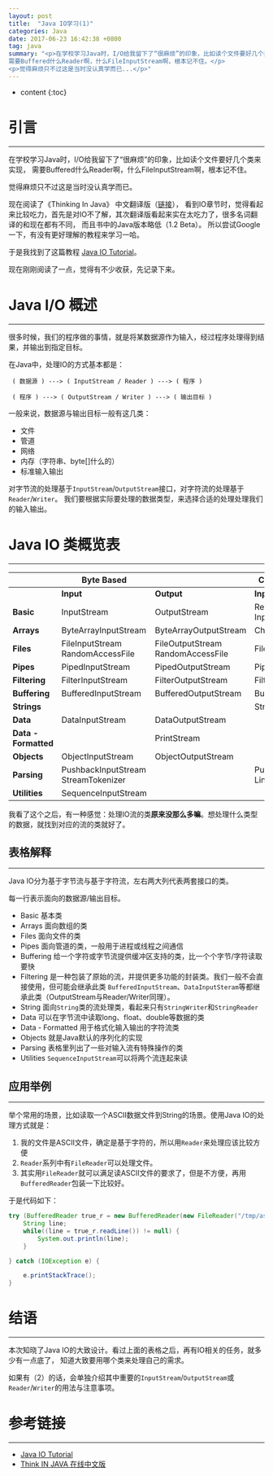 ```yaml
---
layout: post
title:  "Java IO学习(1)"
categories: Java
date: 2017-06-23 16:42:38 +0800
tag: java
summary: "<p>在学校学习Java时，I/O给我留下了“很麻烦”的印象，比如读个文件要好几个类来实现，
需要Buffered什么Reader啊，什么FileInputStream啊，根本记不住。</p>
<p>觉得麻烦只不过这是当时没认真学而已...</p>"
---
```


* content
{:toc}

# 引言
--------------------
在学校学习Java时，I/O给我留下了“很麻烦”的印象，比如读个文件要好几个类来实现，
需要Buffered什么Reader啊，什么FileInputStream啊，根本记不住。

觉得麻烦只不过这是当时没认真学而已。

现在阅读了《Thinking In Java》 中文翻译版（[链接](http://www.yq1012.com/ThinkingInJava/)），
看到IO章节时，觉得看起来比较吃力，首先是对IO不了解，其次翻译版看起来实在太吃力了，很多名词翻译的和现在都有不同，
而且书中的Java版本略低（1.2 Beta）。
所以尝试Google一下，有没有更好理解的教程来学习一哈。

于是我找到了这篇教程 [Java IO Tutorial](http://tutorials.jenkov.com/java-io/index.html)。

现在刚刚阅读了一点，觉得有不少收获，先记录下来。

# Java I/O 概述
--------------------

很多时候，我们的程序做的事情，就是将某数据源作为输入，经过程序处理得到结果，并输出到指定目标。

在Java中，处理IO的方式基本都是：
```
 ( 数据源 ) ---> ( InputStream / Reader ) ---> ( 程序 )

 ( 程序 ) ---> ( OutputStream / Writer ) ---> ( 输出目标 )
```

一般来说，数据源与输出目标一般有这几类：
- 文件
- 管道
- 网络
- 内存（字符串、byte[]什么的）
- 标准输入输出

对字节流的处理基于`InputStream`/`OutputStream`接口，对字符流的处理基于`Reader`/`Writer`。
我们要根据实际要处理的数据类型，来选择合适的处理处理我们的输入输出。

# Java IO 类概览表
-----------------

| |Byte Based||Character Based| |
|--|--|--|--|--|
||**Input**|**Output**|**Input**|**Output**|
|**Basic**|InputStream|OutputStream|Reader<br>InputStreamReader|Writer<br>OutputStreamWriter|
|**Arrays**|ByteArrayInputStream|ByteArrayOutputStream|CharArrayReader|CharArrayWriter|
|**Files**|FileInputStream<br>RandomAccessFile|FileOutputStream<br>RandomAccessFile|FileReader|FileWriter|
|**Pipes**|PipedInputStream|PipedOutputStream|PipedReader|PipedWriter|
|**Filtering**|FilterInputStream|FilterOutputStream|FilterReader|FilterWriter|
|**Buffering**|BufferedInputStream|BufferedOutputStream|BufferedReader|BufferedWriter|
|**Strings**| | |StringReader|StringWriter|
|**Data**|DataInputStream|DataOutputStream| | |
|**Data - Formatted**| |PrintStream| |PrintWriter|
|**Objects**|ObjectInputStream|ObjectOutputStream| | |
|**Parsing**|PushbackInputStream<br>StreamTokenizer||PushbackReader<br>LineNumberReader| |
|**Utilities**|SequenceInputStream| | | |

我看了这个之后，有一种感觉：处理IO流的类**原来没那么多嘛**。想处理什么类型的数据，就找到对应的流的类就好了。

## 表格解释
------------------------
Java IO分为基于字节流与基于字符流，左右两大列代表两套接口的类。

每一行表示面向的数据源/输出目标。
- Basic     基本类
- Arrays    面向数组的类
- Files     面向文件的类
- Pipes     面向管道的类，一般用于进程或线程之间通信
- Buffering 给一个字符或字节流提供缓冲区支持的类，比一个个字节/字符读取要快
- Filtering 是一种包装了原始的流，并提供更多功能的封装类。我们一般不会直接使用，但可能会继承此类
`BufferedInputStream`、`DataInputSteram`等都继承此类（OutputStream与Reader/Writer同理）。
- String    面向`String`类的流处理类，看起来只有`StringWriter`和`StringReader`
- Data      可以在字节流中读取long、float、double等数据的类
- Data - Formatted 用于格式化输入输出的字符流类
- Objects   就是Java默认的序列化的实现
- Parsing   表格里列出了一些对输入流有特殊操作的类
- Utilities `SequenceInputStream`可以将两个流连起来读

## 应用举例
------------------------
举个常用的场景，比如读取一个ASCII数据文件到String的场景。使用Java IO的处理方式就是：
1. 我的文件是ASCII文件，确定是基于字符的，所以用`Reader`来处理应该比较方便
1. `Reader`系列中有`FileReader`可以处理文件。
1. 其实用`FileReader`就可以满足读ASCII文件的要求了，但是不方便，再用`BufferedReader`包装一下比较好。

于是代码如下：
```java
try (BufferedReader true_r = new BufferedReader(new FileReader("/tmp/asdf.txt"))) {
    String line;
    while((line = true_r.readLine()) != null) {
        System.out.println(line);
    }

} catch (IOException e) {

    e.printStackTrace();
}
```

# 结语
--------------------
本次知晓了Java IO的大致设计。看过上面的表格之后，再有IO相关的任务，就多少有一点底了，
知道大致要用哪个类来处理自己的需求。

如果有（2）的话，会单独介绍其中重要的`InputStream`/`OutputStream`或`Reader`/`Writer`的用法与注意事项。

# 参考链接
--------------------
- [Java IO Tutorial](http://tutorials.jenkov.com/java-io/index.html)
- [Think IN JAVA 在线中文版](http://www.yq1012.com/ThinkingInJava/)
